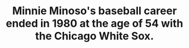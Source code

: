---
title:      
  - Minnie Minoso's baseball career ended in 1980 at the age of 54 with the Chicago White Sox. 
secondary:
  - He played a total of 5 major games between 1965 and 1980, with a 12 year gap between the age of 38 and 50. Minoso also made 1 plate appearance with the 2003 St. Paul Saints, an independent Northern League baseball team. He was 78, and his plate appearance ended in a walk.
reference:
  - http://www.baseball-reference.com/minors/player.cgi?id=minoso001sat
---